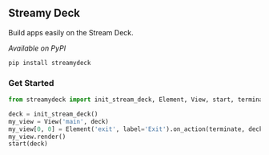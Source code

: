## Streamy Deck

Build apps easily on the Stream Deck.

*Available on PyPI*

```
pip install streamydeck
```

### Get Started

```python
from streamydeck import init_stream_deck, Element, View, start, terminate

deck = init_stream_deck()
my_view = View('main', deck)
my_view[0, 0] = Element('exit', label='Exit').on_action(terminate, deck)
my_view.render()
start(deck)
```

